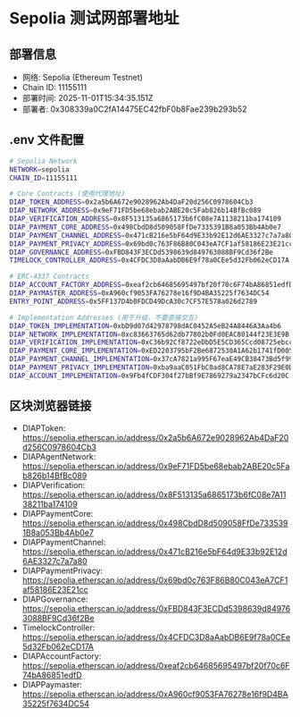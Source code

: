 # Sepolia 测试网部署地址

## 部署信息
- 网络: Sepolia (Ethereum Testnet)
- Chain ID: 11155111
- 部署时间: 2025-11-01T15:34:35.151Z
- 部署者: 0x308339a0C2fA14475EC42fbF0b8Fae239b293b52

## .env 文件配置

```bash
# Sepolia Network
NETWORK=sepolia
CHAIN_ID=11155111

# Core Contracts (使用代理地址)
DIAP_TOKEN_ADDRESS=0x2a5b6A672e9028962Ab4DaF20d256C0978604Cb3
DIAP_NETWORK_ADDRESS=0x9eF71FD5be68ebab2ABE20c5Fab826b14BfBc089
DIAP_VERIFICATION_ADDRESS=0x8F513135a6865173b6fC08e7A1138211ba174109
DIAP_PAYMENT_CORE_ADDRESS=0x498CbdD8d509058FfDe7335391B8a053Bb4Ab0e7
DIAP_PAYMENT_CHANNEL_ADDRESS=0x471cB216e5bF64d9E33b92E12d6AE3327c7a7a80
DIAP_PAYMENT_PRIVACY_ADDRESS=0x69bd0c763F86B80C043eA7CF1af58186E23E21cc
DIAP_GOVERNANCE_ADDRESS=0xFBD843F3ECDd5398639d849763088BF9Cd36f2Be
TIMELOCK_CONTROLLER_ADDRESS=0x4CFDC3D8aAabDB6E9f78a0CEe5d32Fb062eCD17A

# ERC-4337 Contracts
DIAP_ACCOUNT_FACTORY_ADDRESS=0xeaf2cb64685695497bf20f70c6F74bA86851edfD
DIAP_PAYMASTER_ADDRESS=0xA960cf9053FA76278e16f9D4BA35225f7634DC54
ENTRY_POINT_ADDRESS=0x5FF137D4b0FDCD49DcA30c7CF57E578a026d2789

# Implementation Addresses (用于升级，不要直接交互)
DIAP_TOKEN_IMPLEMENTATION=0xbD9d07d42978798dAC0452A5eB24A8446A3Aa4b6
DIAP_NETWORK_IMPLEMENTATION=0xc83663765d62db77802b0Fd0EAC80144f23E3E9B
DIAP_VERIFICATION_IMPLEMENTATION=0xC36b92Cf8722eDbD5E5CD365Ccd08725ebcc5493
DIAP_PAYMENT_CORE_IMPLEMENTATION=0xED2203795bF2Be6872530A1A62b1741fD00503c9
DIAP_PAYMENT_CHANNEL_IMPLEMENTATION=0x37cA7821a995F67eaE49CB38473Bd5f99f08b121
DIAP_PAYMENT_PRIVACY_IMPLEMENTATION=0xba9aaC051FbC0ad8CA78E7aE283F29E0D6e7F8Ef
DIAP_ACCOUNT_IMPLEMENTATION=0x9Fb4fCDF304f27bBf9E7869279a2347bCFc6d20C
```

## 区块浏览器链接

- DIAPToken: https://sepolia.etherscan.io/address/0x2a5b6A672e9028962Ab4DaF20d256C0978604Cb3
- DIAPAgentNetwork: https://sepolia.etherscan.io/address/0x9eF71FD5be68ebab2ABE20c5Fab826b14BfBc089
- DIAPVerification: https://sepolia.etherscan.io/address/0x8F513135a6865173b6fC08e7A1138211ba174109
- DIAPPaymentCore: https://sepolia.etherscan.io/address/0x498CbdD8d509058FfDe7335391B8a053Bb4Ab0e7
- DIAPPaymentChannel: https://sepolia.etherscan.io/address/0x471cB216e5bF64d9E33b92E12d6AE3327c7a7a80
- DIAPPaymentPrivacy: https://sepolia.etherscan.io/address/0x69bd0c763F86B80C043eA7CF1af58186E23E21cc
- DIAPGovernance: https://sepolia.etherscan.io/address/0xFBD843F3ECDd5398639d849763088BF9Cd36f2Be
- TimelockController: https://sepolia.etherscan.io/address/0x4CFDC3D8aAabDB6E9f78a0CEe5d32Fb062eCD17A
- DIAPAccountFactory: https://sepolia.etherscan.io/address/0xeaf2cb64685695497bf20f70c6F74bA86851edfD
- DIAPPaymaster: https://sepolia.etherscan.io/address/0xA960cf9053FA76278e16f9D4BA35225f7634DC54

